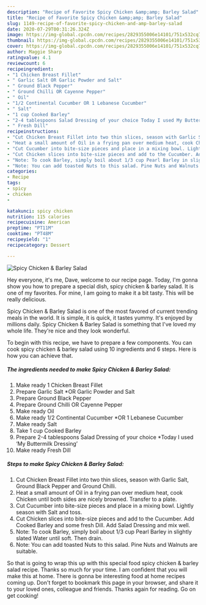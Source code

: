 ```yaml
---
description: "Recipe of Favorite Spicy Chicken &amp;amp; Barley Salad"
title: "Recipe of Favorite Spicy Chicken &amp;amp; Barley Salad"
slug: 1149-recipe-of-favorite-spicy-chicken-and-amp-barley-salad
date: 2020-07-29T00:31:26.324Z
image: https://img-global.cpcdn.com/recipes/2829355006e14101/751x532cq70/spicy-chicken-barley-salad-recipe-main-photo.jpg
thumbnail: https://img-global.cpcdn.com/recipes/2829355006e14101/751x532cq70/spicy-chicken-barley-salad-recipe-main-photo.jpg
cover: https://img-global.cpcdn.com/recipes/2829355006e14101/751x532cq70/spicy-chicken-barley-salad-recipe-main-photo.jpg
author: Maggie Sharp
ratingvalue: 4.1
reviewcount: 6
recipeingredient:
- "1 Chicken Breast Fillet"
- " Garlic Salt OR Garlic Powder and Salt"
- " Ground Black Pepper"
- " Ground Chilli OR Cayenne Pepper"
- " Oil"
- "1/2 Continental Cucumber OR 1 Lebanese Cucumber"
- " Salt"
- "1 cup Cooked Barley"
- "2-4 tablespoons Salad Dressing of your choice Today I used My Buttermilk Dressing"
- " Fresh Dill"
recipeinstructions:
- "Cut Chicken Breast Fillet into two thin slices, season with Garlic Salt, Ground Black Pepper and Ground Chilli."
- "Heat a small amount of Oil in a frying pan over medium heat, cook Chicken until both sides are nicely browned. Transfer to a plate."
- "Cut Cucumber into bite-size pieces and place in a mixing bowl. Lightly season with Salt and toss."
- "Cut Chicken slices into bite-size pieces and add to the Cucumber. Add Cooked Barley and some fresh Dill. Add Salad Dressing and mix well."
- "Note: To cook Barley, simply boil about 1/3 cup Pearl Barley in slightly slated Water until soft. Then drain."
- "Note: You can add toasted Nuts to this salad. Pine Nuts and Walnuts are suitable."
categories:
- Recipe
tags:
- spicy
- chicken
- 

katakunci: spicy chicken  
nutrition: 115 calories
recipecuisine: American
preptime: "PT11M"
cooktime: "PT48M"
recipeyield: "1"
recipecategory: Dessert

---
```



![Spicy Chicken &amp; Barley Salad](https://img-global.cpcdn.com/recipes/2829355006e14101/751x532cq70/spicy-chicken-barley-salad-recipe-main-photo.jpg)

Hey everyone, it's me, Dave, welcome to our recipe page. Today, I'm gonna show you how to prepare a special dish, spicy chicken &amp; barley salad. It is one of my favorites. For mine, I am going to make it a bit tasty. This will be really delicious.

Spicy Chicken &amp; Barley Salad is one of the most favored of current trending meals in the world. It is simple, it is quick, it tastes yummy. It's enjoyed by millions daily. Spicy Chicken &amp; Barley Salad is something that I've loved my whole life. They're nice and they look wonderful.




To begin with this recipe, we have to prepare a few components. You can cook spicy chicken &amp; barley salad using 10 ingredients and 6 steps. Here is how you can achieve that.

<!--inarticleads1-->

##### The ingredients needed to make Spicy Chicken &amp; Barley Salad:

1. Make ready 1 Chicken Breast Fillet
1. Prepare  Garlic Salt *OR Garlic Powder and Salt
1. Prepare  Ground Black Pepper
1. Prepare  Ground Chilli OR Cayenne Pepper
1. Make ready  Oil
1. Make ready 1/2 Continental Cucumber *OR 1 Lebanese Cucumber
1. Make ready  Salt
1. Take 1 cup Cooked Barley
1. Prepare 2-4 tablespoons Salad Dressing of your choice *Today I used ‘My Buttermilk Dressing’
1. Make ready  Fresh Dill




<!--inarticleads2-->

##### Steps to make Spicy Chicken &amp; Barley Salad:

1. Cut Chicken Breast Fillet into two thin slices, season with Garlic Salt, Ground Black Pepper and Ground Chilli.
1. Heat a small amount of Oil in a frying pan over medium heat, cook Chicken until both sides are nicely browned. Transfer to a plate.
1. Cut Cucumber into bite-size pieces and place in a mixing bowl. Lightly season with Salt and toss.
1. Cut Chicken slices into bite-size pieces and add to the Cucumber. Add Cooked Barley and some fresh Dill. Add Salad Dressing and mix well.
1. Note: To cook Barley, simply boil about 1/3 cup Pearl Barley in slightly slated Water until soft. Then drain.
1. Note: You can add toasted Nuts to this salad. Pine Nuts and Walnuts are suitable.




So that is going to wrap this up with this special food spicy chicken &amp; barley salad recipe. Thanks so much for your time. I am confident that you will make this at home. There is gonna be interesting food at home recipes coming up. Don't forget to bookmark this page in your browser, and share it to your loved ones, colleague and friends. Thanks again for reading. Go on get cooking!
